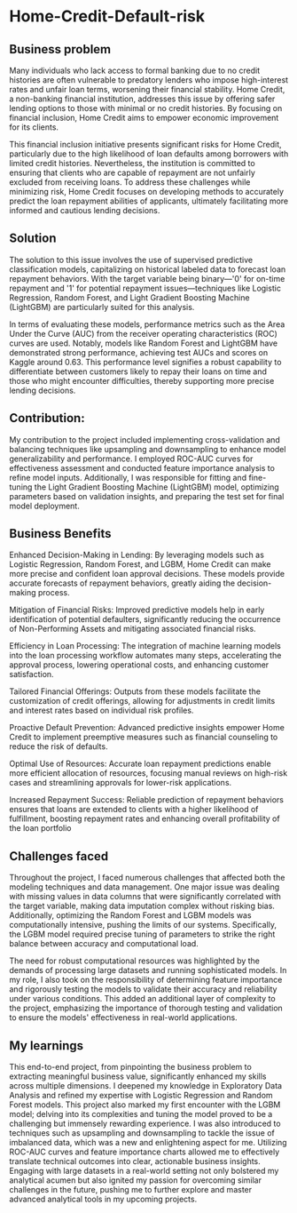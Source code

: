 # Home-Credit-Default-risk
## Business problem 
Many individuals who lack access to formal banking due to no credit histories are often vulnerable to predatory lenders who impose high-interest rates and unfair loan terms, worsening their financial stability. Home Credit, a non-banking financial institution, addresses this issue by offering safer lending options to those with minimal or no credit histories. By focusing on financial inclusion, Home Credit aims to empower economic improvement for its clients.

This financial inclusion initiative presents significant risks for Home Credit, particularly due to the high likelihood of loan defaults among borrowers with limited credit histories. Nevertheless, the institution is committed to ensuring that clients who are capable of repayment are not unfairly excluded from receiving loans. To address these challenges while minimizing risk, Home Credit focuses on developing methods to accurately predict the loan repayment abilities of applicants, ultimately facilitating more informed and cautious lending decisions.

## Solution 
The solution to this issue involves the use of supervised predictive classification models, capitalizing on historical labeled data to forecast loan repayment behaviors. With the target variable being binary—'0' for on-time repayment and '1' for potential repayment issues—techniques like Logistic Regression, Random Forest, and Light Gradient Boosting Machine (LightGBM) are particularly suited for this analysis.

In terms of evaluating these models, performance metrics such as the Area Under the Curve (AUC) from the receiver operating characteristics (ROC) curves are used. Notably, models like Random Forest and LightGBM have demonstrated strong performance, achieving test AUCs and scores on Kaggle around 0.63. This performance level signifies a robust capability to differentiate between customers likely to repay their loans on time and those who might encounter difficulties, thereby supporting more precise lending decisions.

## Contribution:
My contribution to the project included implementing cross-validation and balancing techniques like upsampling and downsampling to enhance model generalizability and performance. I employed ROC-AUC curves for effectiveness assessment and conducted feature importance analysis to refine model inputs. Additionally, I was responsible for fitting and fine-tuning the Light Gradient Boosting Machine (LightGBM) model, optimizing parameters based on validation insights, and preparing the test set for final model deployment.

## Business Benefits

Enhanced Decision-Making in Lending: By leveraging models such as Logistic Regression, Random Forest, and LGBM, Home Credit can make more precise and confident loan approval decisions. These models provide accurate forecasts of repayment behaviors, greatly aiding the decision-making process.

Mitigation of Financial Risks:  Improved predictive models help in early identification of potential defaulters, significantly reducing the occurrence of Non-Performing Assets and mitigating associated financial risks.

Efficiency in Loan Processing:  The integration of machine learning models into the loan processing workflow automates many steps, accelerating the approval process, lowering operational costs, and enhancing customer satisfaction.

Tailored Financial Offerings:   Outputs from these models facilitate the customization of credit offerings, allowing for adjustments in credit limits and interest rates based on individual risk profiles.

Proactive Default Prevention:   Advanced predictive insights empower Home Credit to implement preemptive measures such as financial counseling to reduce the risk of defaults.

Optimal Use of Resources:    Accurate loan repayment predictions enable more efficient allocation of resources, focusing manual reviews on high-risk cases and streamlining approvals for lower-risk applications.

Increased Repayment Success:   Reliable prediction of repayment behaviors ensures that loans are extended to clients with a higher likelihood of fulfillment, boosting repayment rates and enhancing overall profitability of the loan portfolio


## Challenges faced 

Throughout the project, I faced numerous challenges that affected both the modeling techniques and data management. One major issue was dealing with missing values in data columns that were significantly correlated with the target variable, making data imputation complex without risking bias. Additionally, optimizing the Random Forest and LGBM models was computationally intensive, pushing the limits of our systems. Specifically, the LGBM model required precise tuning of parameters to strike the right balance between accuracy and computational load.

The need for robust computational resources was highlighted by the demands of processing large datasets and running sophisticated models. In my role, I also took on the responsibility of determining feature importance and rigorously testing the models to validate their accuracy and reliability under various conditions. This added an additional layer of complexity to the project, emphasizing the importance of thorough testing and validation to ensure the models' effectiveness in real-world applications.

## My learnings 

This end-to-end project, from pinpointing the business problem to extracting meaningful business value, significantly enhanced my skills across multiple dimensions. I deepened my knowledge in Exploratory Data Analysis and refined my expertise with Logistic Regression and Random Forest models. This project also marked my first encounter with the LGBM model; delving into its complexities and tuning the model proved to be a challenging but immensely rewarding experience. I was also introduced to techniques such as upsampling and downsampling to tackle the issue of imbalanced data, which was a new and enlightening aspect for me. Utilizing ROC-AUC curves and feature importance charts allowed me to effectively translate technical outcomes into clear, actionable business insights. Engaging with large datasets in a real-world setting not only bolstered my analytical acumen but also ignited my passion for overcoming similar challenges in the future, pushing me to further explore and master advanced analytical tools in my upcoming projects.
